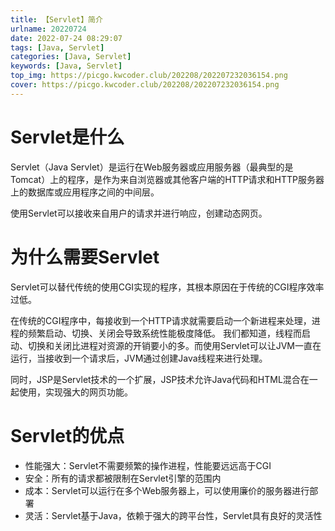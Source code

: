 ```yaml
---
title: 【Servlet】简介
urlname: 20220724
date: 2022-07-24 08:29:07
tags: [Java, Servlet]
categories: [Java, Servlet]
keywords: [Java, Servlet]
top_img: https://picgo.kwcoder.club/202208/202207232036154.png
cover: https://picgo.kwcoder.club/202208/202207232036154.png
---
```




# Servlet是什么

Servlet（Java Servlet）是运行在Web服务器或应用服务器（最典型的是Tomcat）上的程序，是作为来自浏览器或其他客户端的HTTP请求和HTTP服务器上的数据库或应用程序之间的中间层。

使用Servlet可以接收来自用户的请求并进行响应，创建动态网页。

# 为什么需要Servlet

Servlet可以替代传统的使用CGI实现的程序，其根本原因在于传统的CGI程序效率过低。

在传统的CGI程序中，每接收到一个HTTP请求就需要启动一个新进程来处理，进程的频繁启动、切换、关闭会导致系统性能极度降低。
我们都知道，线程而启动、切换和关闭比进程对资源的开销要小的多。而使用Servlet可以让JVM一直在运行，当接收到一个请求后，JVM通过创建Java线程来进行处理。

同时，JSP是Servlet技术的一个扩展，JSP技术允许Java代码和HTML混合在一起使用，实现强大的网页功能。

# Servlet的优点

- 性能强大：Servlet不需要频繁的操作进程，性能要远远高于CGI
- 安全：所有的请求都被限制在Servlet引擎的范围内
- 成本：Servlet可以运行在多个Web服务器上，可以使用廉价的服务器进行部署
- 灵活：Servlet基于Java，依赖于强大的跨平台性，Servlet具有良好的灵活性

